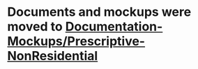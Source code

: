# Documents and mockups were moved to [Documentation-Mockups/Prescriptive-NonResidential](https://github.com/RASENTSolutionsLLC-NORESCO/Documentation-Mockups/tree/main/Prescriptive-NonResidential)

